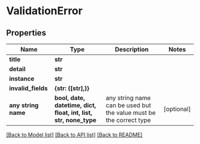 # ValidationError


## Properties
Name | Type | Description | Notes
------------ | ------------- | ------------- | -------------
**title** | **str** |  | 
**detail** | **str** |  | 
**instance** | **str** |  | 
**invalid_fields** | **{str: ([str],)}** |  | 
**any string name** | **bool, date, datetime, dict, float, int, list, str, none_type** | any string name can be used but the value must be the correct type | [optional]

[[Back to Model list]](../README.md#documentation-for-models) [[Back to API list]](../README.md#documentation-for-api-endpoints) [[Back to README]](../README.md)


